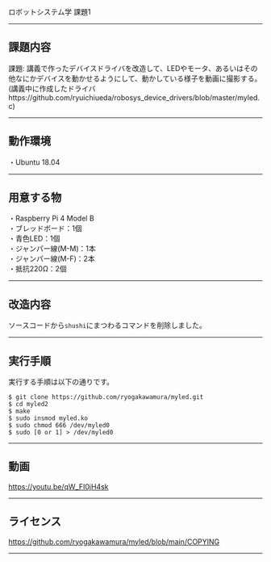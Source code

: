 ロボットシステム学 課題1

---

## 課題内容 
  
  課題: 講義で作ったデバイスドライバを改造して、LEDやモータ、あるいはその他なにかデバイスを動かせるようにして、動かしている様子を動画に撮影する。
  (講義中に作成したドライバhttps://github.com/ryuichiueda/robosys_device_drivers/blob/master/myled.c)
  
---

## 動作環境
  
・Ubuntu 18.04  
  
---

## 用意する物
  
  ・Raspberry Pi 4 Model B  
  ・ブレッドボード：1個  
  ・青色LED：1個  
  ・ジャンパー線(M-M)：1本  
  ・ジャンパー線(M-F)：2本  
  ・抵抗220Ω：2個  
  
---
  
## 改造内容
  
  ソースコードから`shushi`にまつわるコマンドを削除しました。

---

## 実行手順
  
実行する手順は以下の通りです。  
  
`$ git clone https://github.com/ryogakawamura/myled.git `  
`$ cd myled2  `  
`$ make  `  
`$ sudo insmod myled.ko `  
`$ sudo chmod 666 /dev/myled0`  
`$ sudo [0 or 1] > /dev/myled0`  
  
---

## 動画
  https://youtu.be/qW_FI0jH4sk
  
---

## ライセンス
  https://github.com/ryogakawamura/myled/blob/main/COPYING

---
